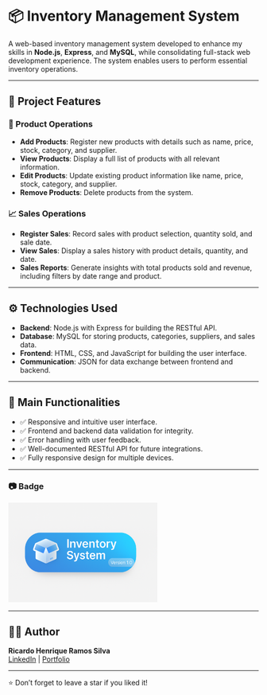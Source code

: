 # 📦 Inventory Management System

A web-based inventory management system developed to enhance my skills in **Node.js**, **Express**, and **MySQL**, while consolidating full-stack web development experience. The system enables users to perform essential inventory operations.

---

## 📌 Project Features

### 🛒 Product Operations
- **Add Products**: Register new products with details such as name, price, stock, category, and supplier.
- **View Products**: Display a full list of products with all relevant information.
- **Edit Products**: Update existing product information like name, price, stock, category, and supplier.
- **Remove Products**: Delete products from the system.

### 📈 Sales Operations
- **Register Sales**: Record sales with product selection, quantity sold, and sale date.
- **View Sales**: Display a sales history with product details, quantity, and date.
- **Sales Reports**: Generate insights with total products sold and revenue, including filters by date range and product.

---

## ⚙️ Technologies Used

- **Backend**: Node.js with Express for building the RESTful API.
- **Database**: MySQL for storing products, categories, suppliers, and sales data.
- **Frontend**: HTML, CSS, and JavaScript for building the user interface.
- **Communication**: JSON for data exchange between frontend and backend.

---

## 🧩 Main Functionalities

- ✅ Responsive and intuitive user interface.
- ✅ Frontend and backend data validation for integrity.
- ✅ Error handling with user feedback.
- ✅ Well-documented RESTful API for future integrations.
- ✅ Fully responsive design for multiple devices.

---
<h3>📷 Badge</h3>

<p align="left">
  <img src="https://raw.githubusercontent.com/ricardohenrique1609/sistema-gerenciamento-estoque/main/badge_inventary.png" alt="Inventory System Badge" width="300"/>
</p>

---

## 👨‍💻 Author

**Ricardo Henrique Ramos Silva**  
[LinkedIn](https://linkedin.com/in/ricardo-henrique-28939b275) | [Portfolio](https://curriculoricardo.netlify.app/)

---

⭐️ Don’t forget to leave a star if you liked it!
